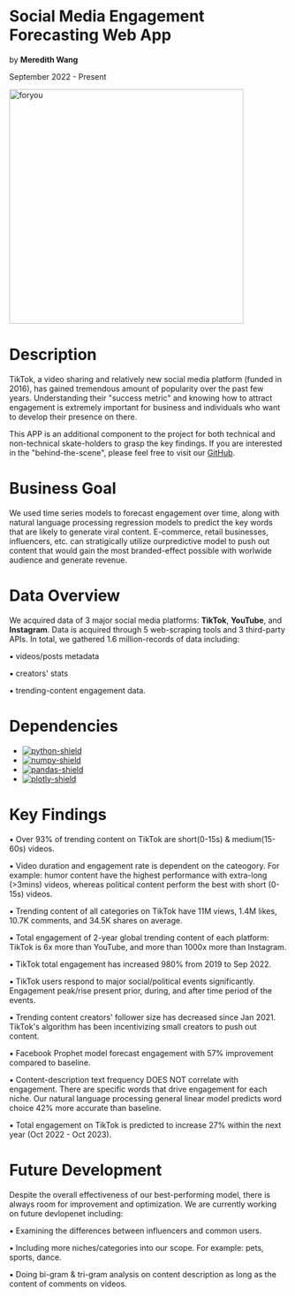 # Social Media Engagement Forecasting Web App
by **Meredith Wang**

September 2022 - Present

<img width="424" alt="foryou" src="https://user-images.githubusercontent.com/105242871/194430932-426aed6f-aa42-4f58-ac9a-09f17669067a.png">


# Description
TikTok, a video sharing and relatively new social media platform (funded in 2016), has gained tremendous amount of popularity over the past few years. Understanding their "success metric" and knowing how to attract engagement is extremely important for business and individuals who want to develop their presence on there.

This APP is an additional component to the project for both technical and non-technical skate-holders to grasp the key findings. If you are interested in the "behind-the-scene", please feel free to visit our [GitHub](https://github.com/Social-Media-Capstone/Social-Media-Engagement-Forecasting).

# Business Goal
We used time series models to forecast engagement over time, along with natural language processing regression models to predict the key words that are likely to generate viral content. E-commerce, retail businesses, influencers, etc. can stratigically utilize ourpredictive model to push out content that would gain the most branded-effect possible with worlwide audience and generate revenue.

# Data Overview
We acquired data of 3 major social media platforms: **TikTok**, **YouTube**, and **Instagram**. Data is acquired through 5 web-scraping tools and 3 third-party APIs. In total, we gathered 1.6 million-records of data including:

▪️ videos/posts metadata

▪️ creators' stats

▪️ trending-content engagement data.

# Dependencies
* [![python-shield](https://img.shields.io/badge/Python-dfaeff?&logo=python&logoColor=white)
    ](https://www.python.org/)
* [![numpy-shield](https://img.shields.io/badge/Numpy-dfaeff?&logo=NumPy)
    ](https://numpy.org/)
* [![pandas-shield](https://img.shields.io/badge/Pandas-dfaeff?&logo=pandas)
    ](https://pandas.pydata.org/)
* [![plotly-shield](https://img.shields.io/badge/Plotly-dfaeff?&logo=Plotly&logoColor=white)
    ]([https://seaborn.pydata.org/](https://plotly.com/python/))


# Key Findings
▪️ Over 93% of trending content on TikTok are short(0-15s) & medium(15-60s) videos.

▪️ Video duration and engagement rate is dependent on the cateogory. For example: humor content have the highest performance with extra-long (>3mins) videos, whereas political content perform the best with short (0-15s) videos.

▪️ Trending content of all categories on TikTok have 11M views, 1.4M likes, 10.7K comments, and 34.5K shares on average.

▪️ Total engagement of 2-year global trending content of each platform: TikTok is 6x more than YouTube, and more than 1000x more than Instagram.

▪️ TikTok total engagement has increased 980% from 2019 to Sep 2022.

▪️ TikTok users respond to major social/political events significantly. Engagement peak/rise present prior, during, and after time period of the events.

▪️ Trending content creators' follower size has decreased since Jan 2021. TikTok's algorithm has been incentivizing small creators to push out content.

▪️ Facebook Prophet model forecast engagement with 57% improvement compared to baseline.

▪️ Content-description text frequency DOES NOT correlate with engagement. There are specific words that drive engagement for each niche. Our natural language processing general linear model predicts word choice 42% more accurate than baseline.

▪️ Total engagement on TikTok is predicted to increase 27% within the next year (Oct 2022 - Oct 2023).

# Future Development
Despite the overall effectiveness of our best-performing model, there is always room for improvement and optimization. We are currently working on future devlopenet including:

▪️ Examining the differences between influencers and common users.

▪️ Including more niches/categories into our scope. For example: pets, sports, dance.

▪️ Doing bi-gram & tri-gram analysis on content description as long as the content of comments on videos.
    
